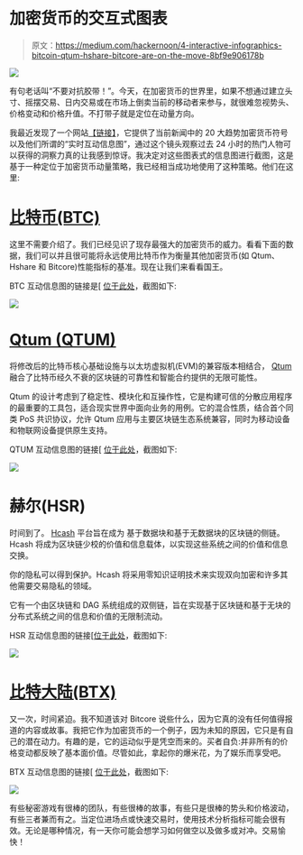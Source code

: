 # 加密货币的交互式图表

> 原文：<https://medium.com/hackernoon/4-interactive-infographics-bitcoin-qtum-hshare-bitcore-are-on-the-move-8bf9e906178b>

![](img/ea8a95a1037df1db584552f4126bbb6b.png)

有句老话叫“不要对抗胶带！”。今天，在加密货币的世界里，如果不想通过建立头寸、摇摆交易、日内交易或在市场上倒卖当前的移动者来参与，就很难忽视势头、价格变动和价格升值。不打带子就是定位在动量方向。

我最近发现了一个网站[【链接】](http://vectorspace.ai)，它提供了当前新闻中的 20 大趋势加密货币符号以及他们所谓的“实时互动信息图”，通过这个镜头观察过去 24 小时的热门人物可以获得的洞察力真的让我感到惊讶。我决定对这些图表式的信息图进行截图，这是基于一种定位于加密货币动量策略，我已经相当成功地使用了这种策略。他们在这里:

# [比特币(BTC)](http://vectorspace.ai/recommend/vectorspace-charts/vectorspace-chart-BTC.html)

这里不需要介绍了。我们已经见识了现存最强大的加密货币的威力。看看下面的数据，我们可以并且很可能将永远使用比特币作为衡量其他加密货币(如 Qtum、Hshare 和 Bitcore)性能指标的基准。现在让我们来看看国王。

BTC 互动信息图的链接是[ [位于此处](http://vectorspace.ai/recommend/vectorspace-charts/vectorspace-chart-BTC.html)，截图如下:

![](img/766508f455e01a059f352d8d26e53480.png)

# [Qtum (QTUM)](http://vectorspace.ai/recommend/vectorspace-charts/vectorspace-chart-QTUM.html)

将修改后的比特币核心基础设施与以太坊虚拟机(EVM)的兼容版本相结合， [Qtum](https://qtum.org/) 融合了比特币经久不衰的区块链的可靠性和智能合约提供的无限可能性。

Qtum 的设计考虑到了稳定性、模块化和互操作性，它是构建可信的分散应用程序的最重要的工具包，适合现实世界中面向业务的用例。它的混合性质，结合首个同类 PoS 共识协议，允许 Qtum 应用与主要区块链生态系统兼容，同时为移动设备和物联网设备提供原生支持。

QTUM 互动信息图的链接[ [位于此处](http://vectorspace.ai/recommend/vectorspace-charts/vectorspace-chart-QTUM.html)，截图如下:

![](img/48f2d67aed816c2b1fafd411c52a8387.png)

# 赫尔(HSR)

时间到了。 [Hcash](https://h.cash) 平台旨在成为
基于数据块和基于无数据块的区块链的侧链。Hcash 将成为区块链少校的价值和信息载体，以实现这些系统之间的价值和信息交换。

你的隐私可以得到保护。Hcash 将采用零知识证明技术来实现双向加密和许多其他需要交易隐私的领域。

它有一个由区块链和 DAG 系统组成的双侧链，旨在实现基于区块链和基于无块的分布式系统之间的信息和价值的无限制流动。

HSR 互动信息图的链接[[位于此处](http://vectorspace.ai/recommend/vectorspace-charts/vectorspace-chart-HSR.html)，截图如下:

![](img/0924ff0fc3972b5718ec88124bfdfea9.png)

# [比特大陆(BTX)](http://vectorspace.ai/recommend/vectorspace-charts/vectorspace-chart-BTX.html)

又一次，时间紧迫。我不知道该对 Bitcore 说些什么，因为它真的没有任何值得报道的内容或故事。我把它作为加密货币的一个例子，因为未知的原因，它只是有自己的潜在动力。有趣的是，它的运动似乎是凭空而来的。买者自负:并非所有的价格变动都反映了基本面价值。尽管如此，拿起你的爆米花，为了娱乐而享受吧。

BTX 互动信息图的链接[ [位于此处](http://vectorspace.ai/recommend/vectorspace-charts/vectorspace-chart-BTX.html)，截图如下:

![](img/dc41477659cbb42a1003ef6328a6fbf9.png)

有些秘密游戏有很棒的团队，有些很棒的故事，有些只是很棒的势头和价格波动，有些三者兼而有之。当定位进场点或快速交易时，使用技术分析指标可能会很有效。无论是哪种情况，有一天你可能会想学习如何做空以及做多或对冲。交易愉快！